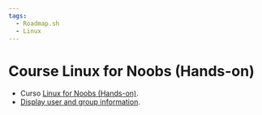 ```yaml
---
tags:
  - Roadmap.sh
  - Linux
---
```


# Course Linux for Noobs (Hands-on)

- Curso [Linux for Noobs (Hands-on)](https://labex.io/courses/linux-for-noobs).
- [Display user and group information](./20250402_course_linux_for_noobs_hands_on_display_user_and_group_information.md).
